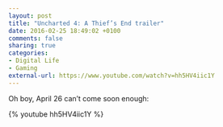 ```yaml
---
layout: post
title: "Uncharted 4: A Thief’s End trailer"
date: 2016-02-25 18:49:02 +0100
comments: false
sharing: true
categories: 
- Digital Life
- Gaming
external-url: https://www.youtube.com/watch?v=hh5HV4iic1Y
---
```


Oh boy, April 26 can’t come soon enough:

{% youtube hh5HV4iic1Y %}